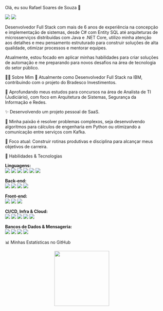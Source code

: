 Olá, eu sou Rafael Soares de Souza 👋
<p align="left">
<a href="https://www.linkedin.com/in/rafael-citriny1994/" target="_blank"><img src="https://img.shields.io/badge/-LinkedIn-0077B5?style=for-the-badge&logo=linkedin&logoColor=white" /></a>
<a href="mailto:rlcitriny@gmail.com"><img src="https://img.shields.io/badge/-Email-D14836?style=for-the-badge&logo=gmail&logoColor=white" /></a>
</p>

Desenvolvedor Full Stack com mais de 6 anos de experiência na concepção e implementação de sistemas, desde C# com Entity SQL até arquiteturas de microsserviços distribuídas com Java e .NET Core, utilizo minha atenção aos detalhes e meu pensamento estruturado para construir soluções de alta qualidade, otimizar processos e mentorar equipes.

Atualmente, estou focado em aplicar minhas habilidades para criar soluções de automação e me preparando para novos desafios na área de tecnologia do setor público.

👨‍💻 Sobre Mim
🔭 Atualmente como Desenvolvedor Full Stack na IBM, contribuindo com o projeto do Bradesco Investimentos.

🌱 Aprofundando meus estudos para concursos na área de Analista de TI (Judiciário), com foco em Arquitetura de Sistemas, Segurança da Informação e Redes.

✨ Desenvolvendo um projeto pessoal de SaaS.

💬 Minha paixão é resolver problemas complexos, seja desenvolvendo algoritmos para cálculos de engenharia em Python ou otimizando a comunicação entre serviços com Kafka.

🎯 Foco atual: Construir rotinas produtivas e disciplina para alcançar meus objetivos de carreira.

🚀 Habilidades & Tecnologias
<p align="left">
<strong>Linguagens:</strong><br>
<img src="https://img.shields.io/badge/Java-ED8B00?style=for-the-badge&logo=openjdk&logoColor=white" />
<img src="https://img.shields.io/badge/Python-3776AB?style=for-the-badge&logo=python&logoColor=white" />
<img src="https://img.shields.io/badge/TypeScript-3178C6?style=for-the-badge&logo=typescript&logoColor=white" />
<img src="https://www.google.com/search?q=https://img.shields.io/badge/C%2523-239120%3Fstyle%3Dfor-the-badge%26logo%3Dc-sharp%26logoColor%3Dwhite" />
<img src="https://img.shields.io/badge/JavaScript-F7DF1E?style=for-the-badge&logo=javascript&logoColor=black" />
<img src="https://img.shields.io/badge/SQL-4479A1?style=for-the-badge&logo=postgresql&logoColor=white" />
</p>
<p align="left">
<strong>Back-end:</strong><br>
<img src="https://www.google.com/search?q=https://img.shields.io/badge/Spring_Boot-6DB33F%3Fstyle%3Dfor-the-badge%26logo%3Dspring-boot%26logoColor%3Dwhite" />
<img src="https://www.google.com/search?q=https://img.shields.io/badge/.NET-512BD4%3Fstyle%3Dfor-the-badge%26logo%3Ddotnet%26logoColor%3Dwhite" />
<img src="https://www.google.com/search?q=https://img.shields.io/badge/Hibernate-59666C%3Fstyle%3Dfor-the-badge%26logo%3Dhibernate%26logoColor%3Dwhite" />
<img src="https://www.google.com/search?q=https://img.shields.io/badge/Quarkus-4695EB%3Fstyle%3Dfor-the-badge%26logo%3Dquarkus%26logoColor%3Dwhite" />
</p>
<p align="left">
<strong>Front-end:</strong><br>
<img src="https://img.shields.io/badge/Angular-DD0031?style=for-the-badge&logo=angular&logoColor=white" />
<img src="https://img.shields.io/badge/React-61DAFB?style=for-the-badge&logo=react&logoColor=black" />
<img src="https://www.google.com/search?q=https://img.shields.io/badge/Redux-764ABC%3Fstyle%3Dfor-the-badge%26logo%3Dredux%26logoColor%3Dwhite" />
</p>
<p align="left">
<strong>CI/CD, Infra & Cloud:</strong><br>
<img src="https://img.shields.io/badge/Docker-2496ED?style=for-the-badge&logo=docker&logoColor=white" />
<img src="https://www.google.com/search?q=https://img.shields.io/badge/Kubernetes-326CE5%3Fstyle%3Dfor-the-badge%26logo%3Dkubernetes%26logoColor%3Dwhite" />
<img src="https://img.shields.io/badge/Git-F05032?style=for-the-badge&logo=git&logoColor=white" />
<img src="https://www.google.com/search?q=https://img.shields.io/badge/Bitbucket-0052CC%3Fstyle%3Dfor-the-badge%26logo%3Dbitbucket%26logoColor%3Dwhite" />
<img src="https://www.google.com/search?q=https://img.shields.io/badge/Jenkins-D24939%3Fstyle%3Dfor-the-badge%26logo%3Djenkins%26logoColor%3Dwhite" />
</p>
<p align="left">
<strong>Bancos de Dados & Mensageria:</strong><br>
<img src="https://img.shields.io/badge/PostgreSQL-336791?style=for-the-badge&logo=postgresql&logoColor=white" />
<img src="https://www.google.com/search?q=https://img.shields.io/badge/SQL_Server-CC2927%3Fstyle%3Dfor-the-badge%26logo%3Dmicrosoft-sql-server%26logoColor%3Dwhite" />
<img src="https://www.google.com/search?q=https://img.shields.io/badge/MongoDB-47A248%3Fstyle%3Dfor-the-badge%26logo%3Dmongodb%26logoColor%3Dwhite" />
<img src="https://img.shields.io/badge/Apache_Kafka-231F20?style=for-the-badge&logo=apache-kafka&logoColor=white" />
</p>

📊 Minhas Estatísticas no GitHub
<p align="center">
<a href="https://github.com/RafaelCitriny">
<img height="180em" src="https://www.google.com/search?q=https://github-readme-stats.vercel.app/api%3Fusername%3DRafaelCitriny%26show_icons%3Dtrue%26theme%3Ddracula%26include_all_commits%3Dtrue%26count_private%3Dtrue"/>
<img height="180em" src="
